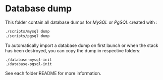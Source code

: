 # Database dump

This folder contain all database dumps for _MySQL_ or _PgSQL_ created with :

```bash
./scripts/mysql dump
./scripts/pgsql dump
```

To automatically import a database dump on first launch or when the stack has been destroyed, you can copy the dump in respective folders:

```
./database-mysql-init
./database-pgsql-init
```

See each folder README for more information.
